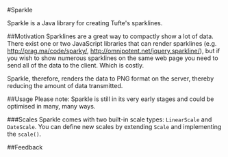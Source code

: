 #Sparkle

Sparkle is a Java library for creating Tufte's sparklines. 

##Motivation
Sparklines are a great way to compactly show a lot of data. There exist one or two JavaScript libraries that can render sparklines (e.g. http://prag.ma/code/sparky/, http://omnipotent.net/jquery.sparkline/), but if you wish to show numerous sparklines on the same web page you need to send all of the data to the client. Which is costly.

Sparkle, therefore, renders the data to PNG format on the server, thereby reducing the amount of data transmitted. 


##Usage
Please note: Sparkle is still in its very early stages and could be optimised in many, many ways. 

###Scales
Sparkle comes with two built-in scale types: ```LinearScale``` and ```DateScale```. You can define new scales by extending ```Scale``` and implementing the ```scale()```.

##Feedback


